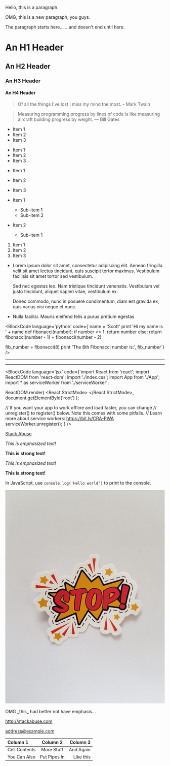 Hello, this is a paragraph.

OMG, this is a new paragraph, you guys.

The paragraph starts here...
...and doesn't end until here.

# An H1 Header

## An H2 Header

### An H3 Header

#### An H4 Header

> Of all the things I've lost
> I miss my mind the most. - Mark Twain

> Measuring programming progress by lines of code is like measuring aircraft building progress by weight. — Bill Gates

- Item 1
- Item 2
- Item 3

* Item 1
* Item 2
* Item 3

- Item 1
- Item 2
- Item 3

- Item 1
  - Sub-item 1
  - Sub-item 2
- Item 2
  - Sub-item 1

1. Item 1
2. Item 2
3. Item 3

- Lorem ipsum dolor sit amet, consectetur adipiscing elit. Aenean fringilla velit sit amet lectus tincidunt, quis suscipit tortor maximus. Vestibulum facilisis sit amet tortor sed vestibulum.

  Sed nec egestas leo. Nam tristique tincidunt venenatis. Vestibulum vel justo tincidunt, aliquet sapien vitae, vestibulum ex.

  Donec commodo, nunc in posuere condimentum, diam est gravida ex, quis varius nisi neque et nunc.

- Nulla facilisi. Mauris eleifend felis a purus pretium egestas

<BlockCode
language='python'
code={`name = 'Scott'
print 'Hi my name is ' + name
def fibonacci(number):
    if number <= 1:
      return number
    else:
      return
    fibonacci(number - 1) + fibonacci(number - 2)

fib_number = fibonacci(8)
print 'The 8th Fibonacci number is:', fib_number`}
/>

---

---

<BlockCode
language='jsx'
code={`import React from 'react';
import ReactDOM from 'react-dom';
import './index.css';
import App from './App';
import \* as serviceWorker from './serviceWorker';

ReactDOM.render(
<React.StrictMode>
<App />
</React.StrictMode>,
document.getElementById('root')
);

// If you want your app to work offline and load faster, you can change
// unregister() to register() below. Note this comes with some pitfalls.
// Learn more about service workers: https://bit.ly/CRA-PWA
serviceWorker.unregister();`}
/>

[Stack Abuse](http://stackabuse.com)

_This is emphasized text!_

**This is strong text!**

_This is emphasized text!_

**This is strong text!**

In JavaScript, use <InlineCode language='jsx'>`console.log('Hello world')`</InlineCode> to print to the console.

![My Alt Text](./src/assets/images/img-3.jpg 'My Optional Title Text')

OMG \_this\_ had better not have emphasis...

<http://stackabuse.com>

<address@example.com>

| Column 1      |   Column 2   |  Column 3 |
| :------------ | :----------: | --------: |
| Cell Contents |  More Stuff  | And Again |
| You Can Also  | Put Pipes In | Like this |
